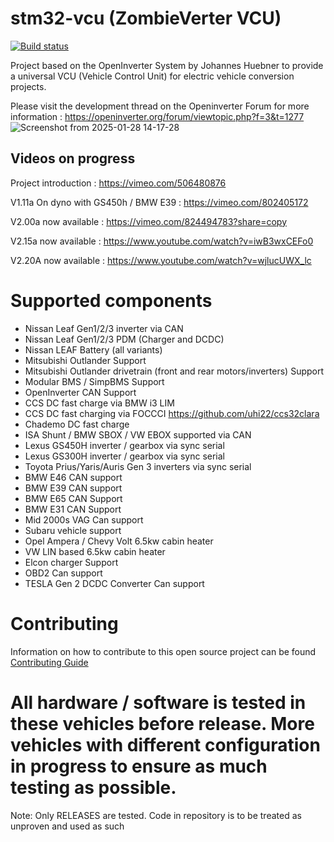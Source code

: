 # stm32-vcu (ZombieVerter VCU)

[![Build status](../../actions/workflows/CI-build.yml/badge.svg)](../../actions/workflows/CI-build.yml)

Project based on the OpenInverter System by Johannes Huebner to provide a universal VCU (Vehicle Control Unit) for electric vehicle conversion projects. 

Please visit the development thread on the Openinverter Forum for more information : https://openinverter.org/forum/viewtopic.php?f=3&t=1277
![Screenshot from 2025-01-28 14-17-28](https://github.com/user-attachments/assets/ff066c9e-8c79-470d-aa04-bc3b34198900)

## Videos on progress

Project introduction : https://vimeo.com/506480876

V1.11a On dyno with GS450h / BMW E39 : https://vimeo.com/802405172

V2.00a now available : https://vimeo.com/824494783?share=copy

V2.15a now available : https://www.youtube.com/watch?v=iwB3wxCEFo0

V2.20A now available : https://www.youtube.com/watch?v=wjlucUWX_lc

# Supported components

- Nissan Leaf Gen1/2/3 inverter via CAN
- Nissan Leaf Gen1/2/3 PDM (Charger and DCDC)
- Nissan LEAF Battery (all variants)
- Mitsubishi Outlander Support
- Mitsubishi Outlander drivetrain (front and rear motors/inverters) Support
- Modular BMS / SimpBMS Support
- OpenInverter CAN Support
- CCS DC fast charge via BMW i3 LIM
- CCS DC fast charging via FOCCCI https://github.com/uhi22/ccs32clara
- Chademo DC fast charge
- ISA Shunt / BMW SBOX / VW EBOX supported via CAN
- Lexus GS450H inverter / gearbox via sync serial
- Lexus GS300H inverter / gearbox via sync serial
- Toyota Prius/Yaris/Auris Gen 3 inverters via sync serial
- BMW E46 CAN support
- BMW E39 CAN support
- BMW E65 CAN Support
- BMW E31 CAN Support
- Mid 2000s VAG Can support
- Subaru vehicle support
- Opel Ampera / Chevy Volt 6.5kw cabin heater
- VW LIN based 6.5kw cabin heater
- Elcon charger Support
- OBD2 Can support
- TESLA Gen 2 DCDC Converter Can support

# Contributing

Information on how to contribute to this open source project can be found [Contributing Guide](./CONTRIBUTING.md)

# All hardware / software is tested in these vehicles before release. More vehicles with different configuration in progress to ensure as much testing as possible.
Note: Only RELEASES are tested. Code in repository is to be treated as unproven and used as such

